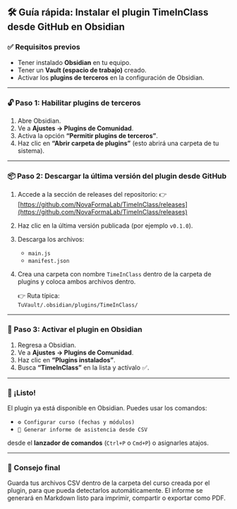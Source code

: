## 🛠️ Guía rápida: Instalar el plugin **TimeInClass** desde GitHub en Obsidian

### ✅ Requisitos previos

- Tener instalado **Obsidian** en tu equipo.
- Tener un **Vault (espacio de trabajo)** creado.
- Activar los **plugins de terceros** en la configuración de Obsidian.

---

### 🔓 Paso 1: Habilitar plugins de terceros

1. Abre Obsidian.
2. Ve a **Ajustes → Plugins de Comunidad**.
3. Activa la opción **“Permitir plugins de terceros”**.
4. Haz clic en **“Abrir carpeta de plugins”** (esto abrirá una carpeta de tu sistema).

---

### 📦 Paso 2: Descargar la última versión del plugin desde GitHub

1. Accede a la sección de releases del repositorio:
   👉 [https://github.com/NovaFormaLab/TimeInClass/releases](https://github.com/NovaFormaLab/TimeInClass/releases)
2. Haz clic en la última versión publicada (por ejemplo `v0.1.0`).
3. Descarga los archivos:
   - `main.js`
   - `manifest.json`
4. Crea una carpeta con nombre `TimeInClass` dentro de la carpeta de plugins y coloca ambos archivos dentro.

   👉 Ruta típica:  
   `TuVault/.obsidian/plugins/TimeInClass/`

---

### 🔄 Paso 3: Activar el plugin en Obsidian

1. Regresa a Obsidian.
2. Ve a **Ajustes → Plugins de Comunidad**.
3. Haz clic en **“Plugins instalados”**.
4. Busca **“TimeInClass”** en la lista y actívalo ✅.

---

### 🎉 ¡Listo!

El plugin ya está disponible en Obsidian. Puedes usar los comandos:

- `⚙️ Configurar curso (fechas y módulos)`
- `📂 Generar informe de asistencia desde CSV`

desde el **lanzador de comandos** (`Ctrl+P` o `Cmd+P`) o asignarles atajos.

---

### 🧭 Consejo final

Guarda tus archivos CSV dentro de la carpeta del curso creada por el plugin, para que pueda detectarlos automáticamente. El informe se generará en Markdown listo para imprimir, compartir o exportar como PDF.
